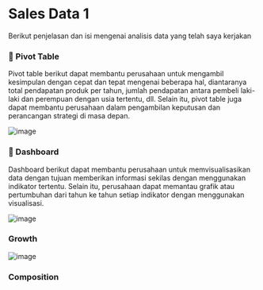 # Sales Data 1
Berikut penjelasan dan isi mengenai analisis data yang telah saya kerjakan

### 📌 Pivot Table
Pivot table berikut dapat membantu perusahaan untuk mengambil kesimpulan dengan cepat dan tepat mengenai beberapa hal, diantaranya total pendapatan produk per tahun, jumlah pendapatan antara pembeli laki-laki dan perempuan dengan usia tertentu, dll. Selain itu, pivot table juga dapat membantu perusahaan dalam pengambilan keputusan dan perancangan strategi di masa depan.

![image](https://github.com/ahmad14022/sales-data-1/assets/100104854/10ffff67-d818-4ae4-99e7-91af16e37316)


### 📌 Dashboard
Dashboard berikut dapat membantu perusahaan untuk memvisualisasikan data dengan tujuan memberikan informasi sekilas dengan menggunakan indikator tertentu. Selain itu, perusahaan dapat memantau grafik atau pertumbuhan dari tahun ke tahun setiap indikator dengan menggunakan visualisasi.

![image](https://github.com/ahmad14022/sales-data-1/assets/100104854/3e27cb5d-f42a-4eea-8187-5c3743f1afd0)


### Growth

![image](https://github.com/ahmad14022/sales-data-1/assets/100104854/d72e135d-6aa5-41e2-a294-17bae120501b)


### Composition

